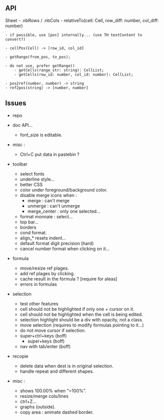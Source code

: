 ## API

Sheet
    - .nbRows / .nbCols
    - relativeTo(cell: Cell, row_diff: number, col_diff: number)

    - if possible, use [pos] internally... (use TH textContent to convert?)

    - cellPos(Cell) -> [row_id, col_id]

    - getRange(from_pos, to_pos);

    - do not use, prefer getRange()
        - getCells(range_str: string): CellList;
        - getCells(row_id: number, col_id: number): CellList;

    - pos2ref(number, number) -> string
    - ref2pos(string) -> [number, number]

## Issues

- repo
- doc API...

	- font_size is editable.

- misc :
	- Ctrl+C put data in pastebin ?
- toolbar
	- select fonts
	- underline style...
	- better CSS
	- color under foreground/background color.
	- disable merge icons when :
		- merge : can't merge
		- unmerge : can't unmerge
		- merge_center : only one selected...
	- format monnaie : select...
	- top bar...
	- borders
	- cond format.
	- align_* resets indent...
	- default format digit precision (hard)
	- cancel number format when clicking on it...
- formula
	- move/resize ref plages.
	- add ref plages by clicking.
	- cache result in the formula ? [require for aleas]
	- errors in formulas
- selection
	- test other features
	- cell should not be highlighted if only one + cursor on it.
	- cell should not be highlighted when the cell is being edited.
	- selection highlight should be a div with opacity, not a class.
	- move selection (requires to modify formulas pointing to it...)
	- do not move cursor if selection.
	- super+ctrl+keys (boff)
		- super+keys  (boff)
	- nav with tab/enter (boff)
- recopie
	- delete data when dest is in original selection.
	- handle repeat and different shapes.
- misc :
	- shows 100.00% when "=100%".
	- resize/merge cols/lines
	- ctrl+Z...
	- graphs (outside).
	- copy area : animate dashed border.